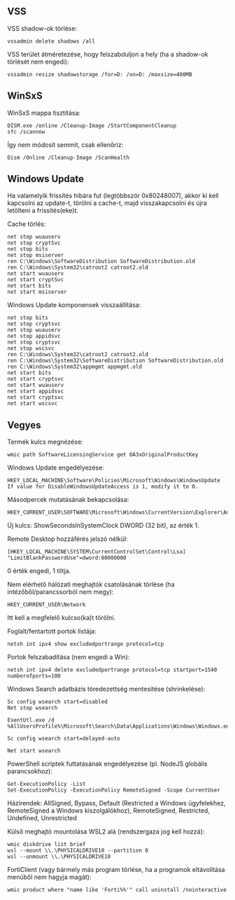 ## VSS

VSS shadow-ok törlése:

```
vssadmin delete shadows /all
```

VSS terület átméretezése, hogy felszabduljon a hely (ha a shadow-ok törlését nem engedi):

```
vssadmin resize shadowstorage /for=D: /on=D: /maxsize=400MB
```

## WinSxS

WinSxS mappa tisztítása:

```
DISM.exe /online /Cleanup-Image /StartComponentCleanup
sfc /scannow
```

Így nem módosít semmit, csak ellenőriz:

```
Dism /Online /Cleanup-Image /ScanHealth
```

## Windows Update

Ha valamelyik frissítés hibára fut (legtöbbször 0x80248007), akkor ki kell kapcsolni az update-t, törölni a cache-t, majd visszakapcsolni és újra letölteni a frissítés(eke)t.

Cache törlés:

```shell
net stop wuauserv
net stop cryptSvc
net stop bits
net stop msiserver
ren C:\Windows\SoftwareDistribution SoftwareDistribution.old
ren C:\Windows\System32\catroot2 catroot2.old
net start wuauserv
net start cryptSvc
net start bits
net start msiserver
```

Windows Update komponensek visszaállítása:

```shell
net stop bits
net stop cryptsvc
net stop wuauserv
net stop appidsvc
net stop cryptsvc
net stop wscsvc
ren C:\Windows\System32\catroot2 catroot2.old
ren C:\Windows\System32\SoftwareDistribution SoftwareDistribution.old
ren C:\Windows\System32\appmgmt appmgmt.old
net start bits
net start cryptsvc
net start wuauserv
net start appidsvc
net start cryptsvc
net start wscsvc
```

## Vegyes

Termék kulcs megnézése:

```
wmic path SoftwareLicensingService get OA3xOriginalProductKey
```

Windows Update engedélyezése:

```
HKEY_LOCAL_MACHINE\Software\Policies\Microsoft\Windows\WindowsUpdate
If value for DisableWindowsUpdateAccess is 1, modify it to 0.
```

Másodpercek mutatásának bekapcsolása:

```
HKEY_CURRENT_USER\SOFTWARE\Microsoft\Windows\CurrentVersion\Explorer\Advanced
```

Új kulcs: ShowSecondsInSystemClock DWORD (32 bit), az érték 1.

Remote Desktop hozzáférés jelszó nélkül:

```
[HKEY_LOCAL_MACHINE\SYSTEM\CurrentControlSet\Control\Lsa]
"LimitBlankPasswordUse"=dword:00000000
```

0 érték engedi, 1 tiltja.

Nem elérhető hálózati meghajtók csatolásának törlése (ha intézőből/parancssorból nem megy):

```
HKEY_CURRENT_USER\Network
```

Itt kell a megfelelő kulcso(ka)t törölni.

Foglalt/fentartott portok listája:

```
netsh int ipv4 show excludedportrange protocol=tcp
```

Portok felszabadítása (nem engedi a Win):

```
netsh int ipv4 delete excludedportrange protocol=tcp startport=1540 numberofports=100
```

Windows Search adatbázis töredezettség mentesítése (shrinkelése):

```
Sc config wsearch start=disabled
Net stop wsearch

EsentUtl.exe /d %AllUsersProfile%\Microsoft\Search\Data\Applications\Windows\Windows.edb

Sc config wsearch start=delayed-auto

Net start wsearch
```

PowerShell scriptek futtatásának engedélyezése (pl. NodeJS globális parancsokhoz):

```
Get-ExecutionPolicy -List
Set-ExecutionPolicy -ExecutionPolicy RemoteSigned -Scope CurrentUser
```

Házirendek: AllSigned, Bypass, Default (Restricted a Windows ügyfelekhez, RemoteSigned a Windows kiszolgálókhoz), RemoteSigned, Restricted, Undefined, Unrestricted

Külső meghajtó mountolása WSL2 alá (rendszergaza jog kell hozzá):

```
wmic diskdrive list brief
wsl --mount \\.\PHYSICALDRIVE10 --partition 0
wsl --unmount \\.\PHYSICALDRIVE10
```

FortiClient (vagy bármely más program törlése, ha a programok eltávolítása menüből nem hagyja magát):

```
wmic product where "name like 'Forti%%'" call uninstall /nointeractive
```
